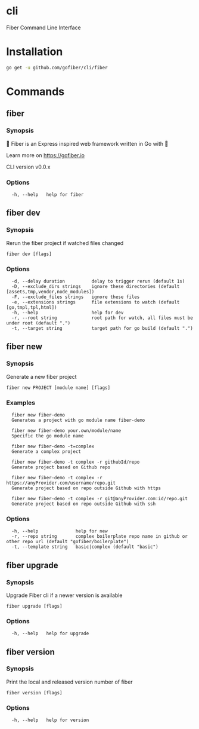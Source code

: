 # cli
Fiber Command Line Interface

# Installation
```bash
go get -u github.com/gofiber/cli/fiber
```

# Commands
## fiber
### Synopsis

🚀 Fiber is an Express inspired web framework written in Go with 💖
 
Learn more on https://gofiber.io
 
CLI version v0.0.x

### Options

```
  -h, --help   help for fiber
```

## fiber dev
### Synopsis

Rerun the fiber project if watched files changed

```
fiber dev [flags]
```

### Options

```
  -d, --delay duration          delay to trigger rerun (default 1s)
  -D, --exclude_dirs strings    ignore these directories (default [assets,tmp,vendor,node_modules])
  -F, --exclude_files strings   ignore these files
  -e, --extensions strings      file extensions to watch (default [go,tmpl,tpl,html])
  -h, --help                    help for dev
  -r, --root string             root path for watch, all files must be under root (default ".")
  -t, --target string           target path for go build (default ".")
```

## fiber new
### Synopsis

Generate a new fiber project

```
fiber new PROJECT [module name] [flags]
```

### Examples

```
  fiber new fiber-demo
  Generates a project with go module name fiber-demo

  fiber new fiber-demo your.own/module/name
  Specific the go module name

  fiber new fiber-demo -t=complex
  Generate a complex project

  fiber new fiber-demo -t complex -r githubId/repo
  Generate project based on Github repo

  fiber new fiber-demo -t complex -r https://anyProvider.com/username/repo.git
  Generate project based on repo outside Github with https

  fiber new fiber-demo -t complex -r git@anyProvider.com:id/repo.git
  Generate project based on repo outside Github with ssh

```

### Options

```
  -h, --help              help for new
  -r, --repo string       complex boilerplate repo name in github or other repo url (default "gofiber/boilerplate")
  -t, --template string   basic|complex (default "basic")
```

## fiber upgrade
### Synopsis

Upgrade Fiber cli if a newer version is available

```
fiber upgrade [flags]
```

### Options

```
  -h, --help   help for upgrade
```

## fiber version
### Synopsis

Print the local and released version number of fiber

```
fiber version [flags]
```

### Options

```
  -h, --help   help for version
```
